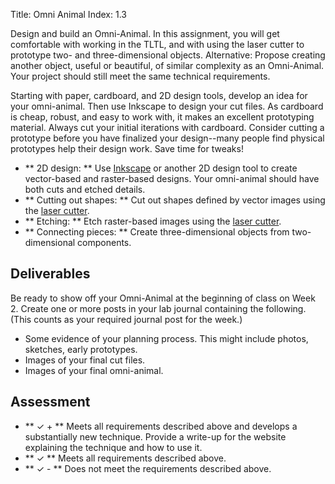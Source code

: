 Title: Omni Animal
Index: 1.3

Design and build an Omni-Animal. In this assignment, you will get comfortable with working in the TLTL, and with using the laser cutter to prototype two- and three-dimensional objects. Alternative: Propose creating another object, 
useful or beautiful, of similar complexity as an Omni-Animal. Your project should still meet the same technical requirements. 

Starting with paper, cardboard, and 2D design tools, develop an idea for your omni-animal. Then use Inkscape to design your cut files. As cardboard is cheap, robust, and easy to work with, it makes an excellent prototyping material. Always cut your initial iterations with cardboard. Consider cutting a prototype before you have finalized your design--many people find physical prototypes help their design work. Save time for tweaks!

- ** 2D design: ** Use [Inkscape]({filename}/modules/2d_design.md) or another 2D design tool to create vector-based and raster-based designs. Your omni-animal should have both cuts and etched details.
- ** Cutting out shapes: ** Cut out shapes defined by vector images using the [laser cutter]({filename}/modules/lasercutter.md). 
- ** Etching: ** Etch raster-based images using the [laser cutter]({filename}/modules/lasercutter.md). 
- ** Connecting pieces: ** Create three-dimensional objects from two-dimensional components.

## Deliverables

Be ready to show off your Omni-Animal at the beginning of class on Week 2. Create one or more posts in your lab journal containing the following. (This counts as your required journal post for the week.)

- Some evidence of your planning process. This might include photos, sketches, early prototypes. 
- Images of your final cut files.
- Images of your final omni-animal. 

## Assessment

- ** &#10003; + ** Meets all requirements described above and develops a substantially new technique. Provide a write-up for the website explaining the technique and how to use it. 
- ** &#10003; ** Meets all requirements described above.
- ** &#10003; - ** Does not meet the requirements described above.

